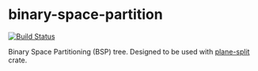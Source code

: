 # binary-space-partition
[![Build Status](https://travis-ci.org/kvark/binary-space-partition.svg)](https://travis-ci.org/kvark/binary-space-partition)

Binary Space Partitioning (BSP) tree.
Designed to be used with [plane-split](https://github.com/kvark/plane-split) crate.
